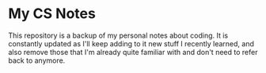 # My CS Notes

This repository is a backup of my personal notes about coding. It is constantly updated as I'll keep adding to it new stuff I recently learned, and also remove those that I'm already quite familiar with and don't need to refer back to anymore.
